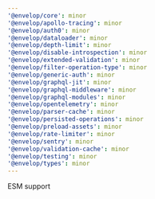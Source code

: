 ```yaml
---
'@envelop/core': minor
'@envelop/apollo-tracing': minor
'@envelop/auth0': minor
'@envelop/dataloader': minor
'@envelop/depth-limit': minor
'@envelop/disable-introspection': minor
'@envelop/extended-validation': minor
'@envelop/filter-operation-type': minor
'@envelop/generic-auth': minor
'@envelop/graphql-jit': minor
'@envelop/graphql-middleware': minor
'@envelop/graphql-modules': minor
'@envelop/opentelemetry': minor
'@envelop/parser-cache': minor
'@envelop/persisted-operations': minor
'@envelop/preload-assets': minor
'@envelop/rate-limiter': minor
'@envelop/sentry': minor
'@envelop/validation-cache': minor
'@envelop/testing': minor
'@envelop/types': minor
---
```


ESM support
